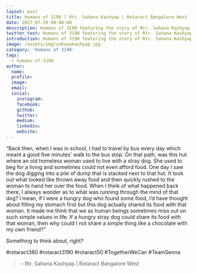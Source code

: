 ```yaml
---
layout: post
title: Humans of 3190 | Rtr. Sahana Kashyap | Rotaract Bangalore West
date: 2017-07-29 00:00:00
description: Humans of 3190 featuring the story of Rtr. Sahana Kashyap
twitter_text: Humans of 3190 featuring the story of Rtr. Sahana Kashyap
introduction: Humans of 3190 featuring the story of Rtr. Sahana Kashyap
image: /assets/img/sahanakashyap.jpg
category: 'Humans of 3190'
tags:
  - humans-of-3190
author:
  name: 
  profile: 
  image: 
  email: 
  social:
    instagram:
    facebook: 
    github: 
    twitter: 
    medium: 
    linkedin: 
    website:
---
```

“Back then, when I was in school, I had to travel by bus every day which meant a good five minutes’ walk to the bus stop. On that path, was this hut where an old homeless woman used to live with a stray dog. She used to beg for a living and sometimes could not even afford food. One day I saw the dog digging into a pile of dump that is stacked next to that hut. It took out what looked like thrown away food and then quickly rushed to the woman to hand her over the food.
When I think of what happened back there, I always wonder as to what was running through the mind of that dog? I mean, if I were a hungry dog who found some food, I’d have thought about filling my stomach first but this dog actually shared its food with that woman. It made me think that we as human beings sometimes miss out on such simple values in life. If a hungry stray dog could share its food with that woman, then why could I not share a simple thing like a chocolate with my own friend?”

Something to think about, right?

#rotaract360 #rotaract3190 #rotaract50 #TogetherWeCan #TeamSenna 

> – Rtr. Sahana Kashyap \| Rotaract Bangalore West
